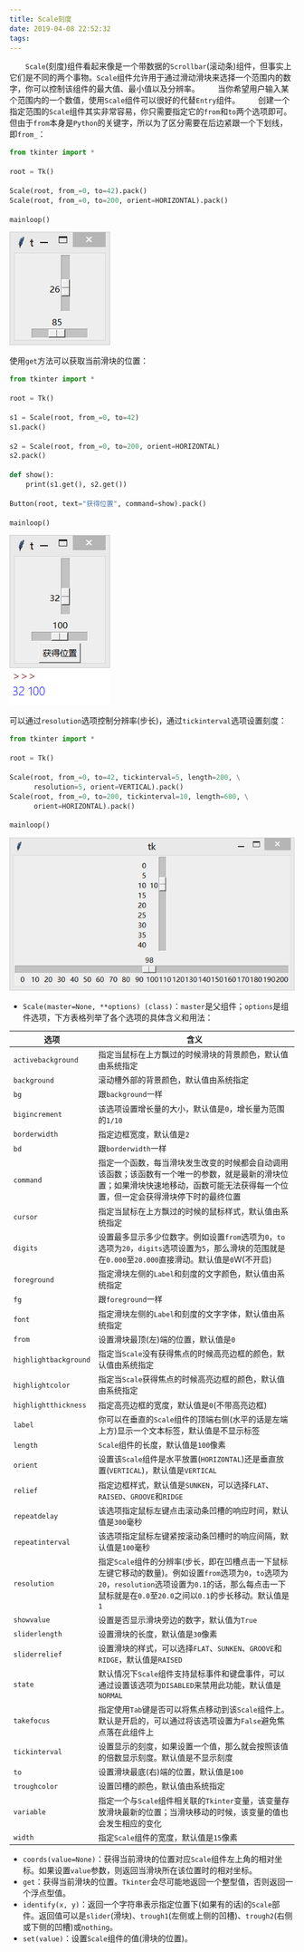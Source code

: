 ```yaml
---
title: Scale刻度
date: 2019-04-08 22:52:32
tags:
---
```

&emsp;&emsp;`Scale`(刻度)组件看起来像是一个带数据的`Scrollbar`(滚动条)组件，但事实上它们是不同的两个事物。`Scale`组件允许用于通过滑动滑块来选择一个范围内的数字，你可以控制该组件的最大值、最小值以及分辨率。
&emsp;&emsp;当你希望用户输入某个范围内的一个数值，使用`Scale`组件可以很好的代替`Entry`组件。
&emsp;&emsp;创建一个指定范围的`Scale`组件其实非常容易，你只需要指定它的`from`和`to`两个选项即可。但由于`from`本身是`Python`的关键字，所以为了区分需要在后边紧跟一个下划线，即`from_`：

``` python
from tkinter import *
​
root = Tk()
​
Scale(root, from_=0, to=42).pack()
Scale(root, from_=0, to=200, orient=HORIZONTAL).pack()
​
mainloop()
```

<img src="./Scale刻度/1.png">

使用`get`方法可以获取当前滑块的位置：

``` python
from tkinter import *
​
root = Tk()
​
s1 = Scale(root, from_=0, to=42)
s1.pack()
​
s2 = Scale(root, from_=0, to=200, orient=HORIZONTAL)
s2.pack()
​
def show():
    print(s1.get(), s2.get())
​
Button(root, text="获得位置", command=show).pack()
​
mainloop()
```

<img src="./Scale刻度/2.png">

可以通过`resolution`选项控制分辨率(步长)，通过`tickinterval`选项设置刻度：

``` python
from tkinter import *
​
root = Tk()
​
Scale(root, from_=0, to=42, tickinterval=5, length=200, \
      resolution=5, orient=VERTICAL).pack()
Scale(root, from_=0, to=200, tickinterval=10, length=600, \
      orient=HORIZONTAL).pack()
​
mainloop()
```

<img src="./Scale刻度/3.png" height="270" width="520">

- `Scale(master=None, **options) (class)`：`master`是父组件；`options`是组件选项，下方表格列举了各个选项的具体含义和用法：

选项                  | 含义
----------------------|--------
`activebackground`    | 指定当鼠标在上方飘过的时候滑块的背景颜色，默认值由系统指定
`background`          | 滚动槽外部的背景颜色，默认值由系统指定
`bg`                  | 跟`background`一样
`bigincrement`        | 该选项设置增长量的大小，默认值是`0`，增长量为范围的`1/10`
`borderwidth`         | 指定边框宽度，默认值是`2`
`bd`                  | 跟`borderwidth`一样
`command`             | 指定一个函数，每当滑块发生改变的时候都会自动调用该函数；该函数有一个唯一的参数，就是最新的滑块位置；如果滑块快速地移动，函数可能无法获得每一个位置，但一定会获得滑块停下时的最终位置
`cursor`              | 指定当鼠标在上方飘过的时候的鼠标样式，默认值由系统指定
`digits`              | 设置最多显示多少位数字。例如设置`from`选项为`0`，`to`选项为`20`，`digits`选项设置为`5`，那么滑块的范围就是在`0.000`至`20.000`直接滑动。默认值是`0`W(不开启)
`foreground`          | 指定滑块左侧的`Label`和刻度的文字颜色，默认值由系统指定
`fg`                  | 跟`foreground`一样
`font`                | 指定滑块左侧的`Label`和刻度的文字字体，默认值由系统指定
`from`                | 设置滑块最顶(左)端的位置，默认值是`0`
`highlightbackground` | 指定当`Scale`没有获得焦点的时候高亮边框的颜色，默认值由系统指定
`highlightcolor`      | 指定当`Scale`获得焦点的时候高亮边框的颜色，默认值由系统指定
`highlightthickness`  | 指定高亮边框的宽度，默认值是`0`(不带高亮边框)
`label`               | 你可以在垂直的`Scale`组件的顶端右侧(水平的话是左端上方)显示一个文本标签，默认值是不显示标签
`length`              | `Scale`组件的长度，默认值是`100`像素
`orient`              | 设置该`Scale`组件是水平放置(`HORIZONTAL`)还是垂直放置(`VERTICAL`)，默认值是`VERTICAL`
`relief`              | 指定边框样式，默认值是`SUNKEN`，可以选择`FLAT`、`RAISED`、`GROOVE`和`RIDGE`
`repeatdelay`         | 该选项指定鼠标左键点击滚动条凹槽的响应时间，默认值是`300`毫秒
`repeatinterval`      | 该选项指定鼠标左键紧按滚动条凹槽时的响应间隔，默认值是`100`毫秒
`resolution`          | 指定`Scale`组件的分辨率(步长，即在凹槽点击一下鼠标左键它移动的数量)。例如设置`from`选项为`0`，`to`选项为`20`，`resolution`选项设置为`0.1`的话，那么每点击一下鼠标就是在`0.0`至`20.0`之间以`0.1`的步长移动。默认值是`1`
`showvalue`           | 设置是否显示滑块旁边的数字，默认值为`True`
`sliderlength`        | 设置滑块的长度，默认值是`30`像素
`sliderrelief`        | 设置滑块的样式，可以选择`FLAT`、`SUNKEN`、`GROOVE`和`RIDGE`，默认值是`RAISED`
`state`               | 默认情况下`Scale`组件支持鼠标事件和键盘事件，可以通过设置该选项为`DISABLED`来禁用此功能，默认值是`NORMAL`
`takefocus`           | 指定使用`Tab`键是否可以将焦点移动到该`Scale`组件上。默认是开启的，可以通过将该选项设置为`False`避免焦点落在此组件上
`tickinterval`        | 设置显示的刻度，如果设置一个值，那么就会按照该值的倍数显示刻度。默认值是不显示刻度
`to`                  | 设置滑块最底(右)端的位置，默认值是`100`
`troughcolor`         | 设置凹槽的颜色，默认值由系统指定
`variable`            | 指定一个与`Scale`组件相关联的`Tkinter`变量，该变量存放滑块最新的位置；当滑块移动的时候，该变量的值也会发生相应的变化
`width`               | 指定`Scale`组件的宽度，默认值是`15`像素

- `coords(value=None)`：获得当前滑块的位置对应`Scale`组件左上角的相对坐标。如果设置`value`参数，则返回当滑块所在该位置时的相对坐标。
- `get`：获得当前滑块的位置。`Tkinter`会尽可能地返回一个整型值，否则返回一个浮点型值。
- `identify(x, y)`：返回一个字符串表示指定位置下(如果有的话)的`Scale`部件。返回值可以是`slider`(滑块)、`trough1`(左侧或上侧的凹槽)、`trough2`(右侧或下侧的凹槽)或`nothing`。
- `set(value)`：设置`Scale`组件的值(滑块的位置)。